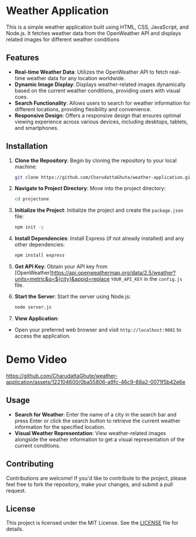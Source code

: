 # Weather Application

This is a simple weather application built using HTML, CSS, JavaScript, and Node.js. It fetches weather data from the OpenWeather API and displays related images for different weather conditions

## Features

- **Real-time Weather Data**: Utilizes the OpenWeather API to fetch real-time weather data for any location worldwide.
- **Dynamic Image Display**: Displays weather-related images dynamically based on the current weather conditions, providing users with visual cues.
- **Search Functionality**: Allows users to search for weather information for different locations, providing flexibility and convenience.
- **Responsive Design**: Offers a responsive design that ensures optimal viewing experience across various devices, including desktops, tablets, and smartphones.

## Installation

1. **Clone the Repository**: Begin by cloning the repository to your local machine:

    ```bash
    git clone https://github.com/CharudattaGhute/weather-application.git
    ```

2. **Navigate to Project Directory**: Move into the project directory:

    ```bash
    cd projectone
    ```

3. **Initialize the Project**: Initialize the project and create the `package.json` file:

    ```bash
    npm init -y
    ```

4. **Install Dependencies**: Install Express (if not already installed) and any other dependencies:

    ```bash
    npm install express
    ```

5. **Get API Key**: Obtain your API key from [OpenWeather]https://api.openweathermap.org/data/2.5/weather?units=metric&q=${city}&appid=replace `YOUR_API_KEY` in the `config.js` file.

6. **Start the Server**: Start the server using Node.js:

    ```bash
    node server.js
    ```

7. **View Application**:
- Open your preferred web browser and visit `http://localhost:9001` to access the application.

# Demo Video


https://github.com/CharudattaGhute/weather-application/assets/122104600/0ba55806-a9fc-46c9-88a2-0071f5b42e6e



## Usage

- **Search for Weather**: Enter the name of a city in the search bar and press Enter or click the search button to retrieve the current weather information for the specified location.
- **Visual Weather Representation**: View weather-related images alongside the weather information to get a visual representation of the current conditions.

## Contributing

Contributions are welcome! If you'd like to contribute to the project, please feel free to fork the repository, make your changes, and submit a pull request.

## License

This project is licensed under the MIT License. See the [LICENSE](LICENSE) file for details.
